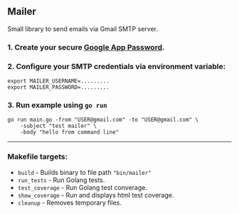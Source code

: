 ## Mailer

Small library to send emails via Gmail SMTP server.

### 1. Create your secure [Google App Password](https://support.google.com/accounts/answer/185833?hl=en).

### 2. Configure your SMTP credentials via environment variable:
```
export MAILER_USERNAME=.........
export MAILER_PASSWORD=.........
```

### 3. Run example using `go run`
```
go run main.go -from "USER@gmail.com" -to "USER@gmail.com" \
    -subject "test mailer" \
    -body "hello from command line"
```

----

### Makefile targets:

- `build` - Builds binary to file path `"bin/mailer"`
- `run_tests` - Run Golang tests.
- `test_coverage` - Run Golang test converage.
- `show_coverage` - Run and displays html test coverage.
- `cleanup` - Removes temporary files.